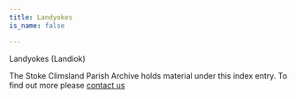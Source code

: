 ```yaml
---
title: Landyokes
is_name: false

---
```


Landyokes (Landiok)


The Stoke Climsland Parish Archive holds material under this index entry. To find out more please [contact us](/contact/)
